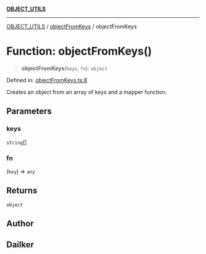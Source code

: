 [**OBJECT_UTILS**](../../README.md)

***

[OBJECT_UTILS](../../README.md) / [objectFromKeys](../README.md) / objectFromKeys

# Function: objectFromKeys()

> **objectFromKeys**(`keys`, `fn`): `object`

Defined in: [objectFromKeys.ts:8](https://github.com/dailker/everyutil/blob/2c6c8c707de5d4a5d228d272d2d21855929838e2/src/object/objectFromKeys.ts#L8)

Creates an object from an array of keys and a mapper function.

## Parameters

### keys

`string`[]

### fn

(`key`) => `any`

## Returns

`object`

## Author

## Dailker

